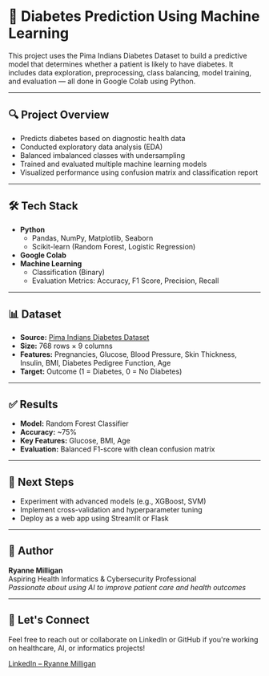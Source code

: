 # 🧠 Diabetes Prediction Using Machine Learning

This project uses the Pima Indians Diabetes Dataset to build a predictive model that determines whether a patient is likely to have diabetes. It includes data exploration, preprocessing, class balancing, model training, and evaluation — all done in Google Colab using Python.

---

## 🔍 Project Overview

- Predicts diabetes based on diagnostic health data
- Conducted exploratory data analysis (EDA)
- Balanced imbalanced classes with undersampling
- Trained and evaluated multiple machine learning models
- Visualized performance using confusion matrix and classification report

---

## 🛠️ Tech Stack

- **Python**
  - Pandas, NumPy, Matplotlib, Seaborn
  - Scikit-learn (Random Forest, Logistic Regression)
- **Google Colab**
- **Machine Learning**
  - Classification (Binary)
  - Evaluation Metrics: Accuracy, F1 Score, Precision, Recall

---

## 📊 Dataset

- **Source:** [Pima Indians Diabetes Dataset](https://www.kaggle.com/datasets/uciml/pima-indians-diabetes-database)
- **Size:** 768 rows × 9 columns
- **Features:** Pregnancies, Glucose, Blood Pressure, Skin Thickness, Insulin, BMI, Diabetes Pedigree Function, Age
- **Target:** Outcome (1 = Diabetes, 0 = No Diabetes)

---

## ✅ Results

- **Model:** Random Forest Classifier
- **Accuracy:** ~75%
- **Key Features:** Glucose, BMI, Age
- **Evaluation:** Balanced F1-score with clean confusion matrix

---

## 🚀 Next Steps

- Experiment with advanced models (e.g., XGBoost, SVM)
- Implement cross-validation and hyperparameter tuning
- Deploy as a web app using Streamlit or Flask

---

## 📌 Author

**Ryanne Milligan**  
Aspiring Health Informatics & Cybersecurity Professional  
_Passionate about using AI to improve patient care and health outcomes_

---

## 🤝 Let's Connect

Feel free to reach out or collaborate on LinkedIn or GitHub if you're working on healthcare, AI, or informatics projects!

[LinkedIn – Ryanne Milligan](https://www.linkedin.com/in/ryannemilligan/)



